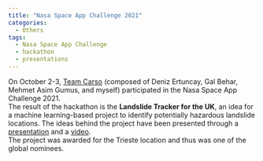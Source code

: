 ```yaml
---
title: "Nasa Space App Challenge 2021"
categories:
  - Others
tags:
  - Nasa Space App Challenge
  - hackathon
  - presentations
---
```


On October 2-3, [Team Carso](https://2021.spaceappschallenge.org/challenges/statements/identifying-risk-with-science-communities/teams/team-carso/project) (composed of Deniz Ertuncay, Gal Behar, Mehmet Asim Gumus, and myself) participated in the Nasa Space App Challenge 2021.  
The result of the hackathon is the **Landslide Tracker for the UK**, an idea for a machine learning-based project to identify potentially hazardous landslide locations. The ideas behind the project have been presented through a [presentation](https://sffornasari.github.io/UKLandslideTracker/) and a [video](https://www.youtube.com/watch?v=KkyAbJT5ZmI).  
The project was awarded for the Trieste location and thus was one of the global nominees.
